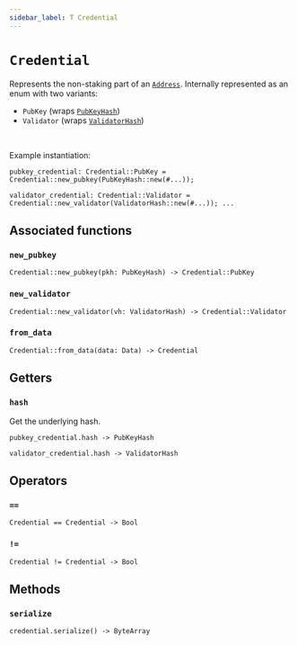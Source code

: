 ```yaml
---
sidebar_label: T Credential
---
```

# `Credential`

Represents the non-staking part of an [`Address`](./address.md). Internally represented as an enum with two variants: 
  * `PubKey` (wraps [`PubKeyHash`](./pubkeyhash.md)) 
  * `Validator` (wraps [`ValidatorHash`](./validatorhash.md))

<br/>

Example instantiation:
```helios
pubkey_credential: Credential::PubKey = Credential::new_pubkey(PubKeyHash::new(#...));

validator_credential: Credential::Validator = Credential::new_validator(ValidatorHash::new(#...)); ...
```

## Associated functions

### `new_pubkey`

```helios
Credential::new_pubkey(pkh: PubKeyHash) -> Credential::PubKey
```

### `new_validator`

```helios
Credential::new_validator(vh: ValidatorHash) -> Credential::Validator
```

### `from_data`

```helios
Credential::from_data(data: Data) -> Credential
```

## Getters

### `hash`

Get the underlying hash.

```helios
pubkey_credential.hash -> PubKeyHash

validator_credential.hash -> ValidatorHash
```

## Operators

### `==`

```helios
Credential == Credential -> Bool
```

### `!=`

```helios
Credential != Credential -> Bool
```

## Methods

### `serialize`

```helios
credential.serialize() -> ByteArray
```